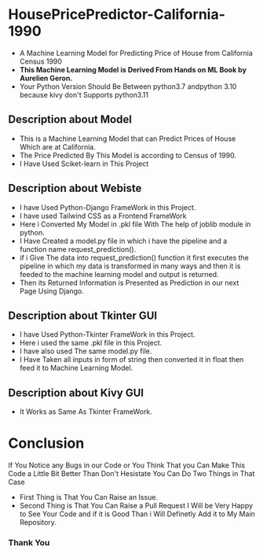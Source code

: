 # HousePricePredictor-California-1990
- A Machine Learning Model for Predicting Price of House from California Census 1990
- **This Machine Learning Model is Derived From Hands on ML Book by Aurelien Geron.**
- Your Python Version Should Be Between python3.7 andpython 3.10 because kivy don't Supports python3.11
## Description about Model
- This is a Machine Learning Model that can Predict Prices of House Which are at California.
- The Price Predicted By This Model is according to Census of 1990.
- I Have Used Sciket-learn in This Project
## Description about Webiste
- I have Used Python-Django FrameWork in this Project.
- I have used Tailwind CSS as a Frontend FrameWork
- Here i Converted My Model in .pkl file With The help of joblib module in python.
- I Have Created a model.py file in which i have the pipeline and a function name request_prediction().
- if i Give The data into request_prediction() function it first executes the pipeline in which my data is transformed in many ways and then it is feeded to the machine learning model and output is returned.
- Then its Returned Information is Presented as Prediction in our next Page Using Django.
## Description about Tkinter GUI
- I have Used Python-Tkinter FrameWork in this Project.
- Here i used the same .pkl file in this Project.
- I have also used The same model.py file.
- I Have Taken all inputs in form of string then converted it in float then feed it to Machine Learning Model.
## Description about Kivy GUI
- It Works as Same As Tkinter FrameWork.
# Conclusion
If You Notice any Bugs in our Code or You Think That you Can Make This Code a Little Bit Better Than Don't Hesistate You Can Do Two Things in That Case
- First Thing is That You Can Raise an Issue.
- Second Thing is That You Can Raise a Pull Request I Will be Very Happy to See Your Code and if it is Good Than i Will Definetly Add it to My Main Repository.
### Thank You